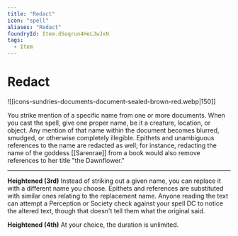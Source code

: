 ```yaml
---
title: "Redact"
icon: "spell"
aliases: "Redact"
foundryId: Item.dSoqrun4HeLJwJxN
tags:
  - Item
---
```


# Redact
![[icons-sundries-documents-document-sealed-brown-red.webp|150]]

You strike mention of a specific name from one or more documents. When you cast the spell, give one proper name, be it a creature, location, or object. Any mention of that name within the document becomes blurred, smudged, or otherwise completely illegible. Epithets and unambiguous references to the name are redacted as well; for instance, redacting the name of the goddess [[Sarenrae]] from a book would also remove references to her title "the Dawnflower."

* * *

**Heightened (3rd)** Instead of striking out a given name, you can replace it with a different name you choose. Epithets and references are substituted with similar ones relating to the replacement name. Anyone reading the text can attempt a Perception or Society check against your spell DC to notice the altered text, though that doesn't tell them what the original said.

**Heightened (4th)** At your choice, the duration is unlimited.

